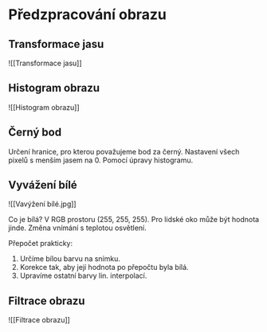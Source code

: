# Předzpracování obrazu
## Transformace jasu
![[Transformace jasu]]
## Histogram obrazu
![[Histogram obrazu]]

## Černý bod
Určení hranice, pro kterou považujeme bod za černý. Nastavení všech pixelů s menším jasem na 0. Pomocí úpravy histogramu.

## Vyvážení bílé
![[Vavýžení bílé.jpg]]

Co je bílá?
V RGB prostoru (255, 255, 255). Pro lidské oko může být hodnota jinde. Změna vnímání s teplotou osvětlení.

Přepočet prakticky:
1) Určíme bílou barvu na snímku. 
2) Korekce tak, aby její hodnota po přepočtu byla bílá. 
3) Upravíme ostatní barvy lin. interpolací.

## Filtrace obrazu
![[Filtrace obrazu]]